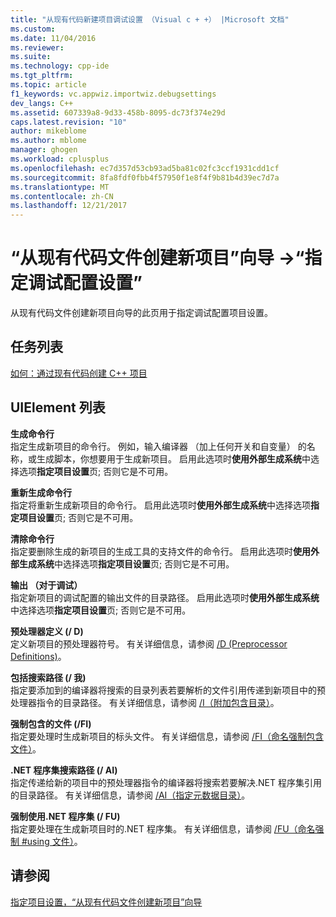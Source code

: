 ```yaml
---
title: "从现有代码新建项目调试设置 （Visual c + +） |Microsoft 文档"
ms.custom: 
ms.date: 11/04/2016
ms.reviewer: 
ms.suite: 
ms.technology: cpp-ide
ms.tgt_pltfrm: 
ms.topic: article
f1_keywords: vc.appwiz.importwiz.debugsettings
dev_langs: C++
ms.assetid: 607339a8-9d33-458b-8095-dc73f374e29d
caps.latest.revision: "10"
author: mikeblome
ms.author: mblome
manager: ghogen
ms.workload: cplusplus
ms.openlocfilehash: ec7d357d53cb93ad5ba81c02fc3ccf1931cdd1cf
ms.sourcegitcommit: 8fa8fdf0fbb4f57950f1e8f4f9b81b4d39ec7d7a
ms.translationtype: MT
ms.contentlocale: zh-CN
ms.lasthandoff: 12/21/2017
---
```

# <a name="specify-debug-configuration-settings-create-new-project-from-existing-code-files-wizard"></a>“从现有代码文件创建新项目”向导 ->“指定调试配置设置”
从现有代码文件创建新项目向导的此页用于指定调试配置项目设置。  
  
## <a name="task-list"></a>任务列表  
 [如何：通过现有代码创建 C++ 项目](../ide/how-to-create-a-cpp-project-from-existing-code.md)  
  
## <a name="uielement-list"></a>UIElement 列表  
 **生成命令行**  
 指定生成新项目的命令行。 例如，输入编译器 （加上任何开关和自变量） 的名称，或生成脚本，你想要用于生成新项目。 启用此选项时**使用外部生成系统**中选择选项**指定项目设置**页; 否则它是不可用。  
  
 **重新生成命令行**  
 指定将重新生成新项目的命令行。 启用此选项时**使用外部生成系统**中选择选项**指定项目设置**页; 否则它是不可用。  
  
 **清除命令行**  
 指定要删除生成的新项目的生成工具的支持文件的命令行。 启用此选项时**使用外部生成系统**中选择选项**指定项目设置**页; 否则它是不可用。  
  
 **输出 （对于调试）**  
 指定新项目的调试配置的输出文件的目录路径。 启用此选项时**使用外部生成系统**中选择选项**指定项目设置**页; 否则它是不可用。  
  
 **预处理器定义 (/ D)**  
 定义新项目的预处理器符号。 有关详细信息，请参阅 [/D (Preprocessor Definitions)](../build/reference/d-preprocessor-definitions.md)。  
  
 **包括搜索路径 (/ 我)**  
 指定要添加到的编译器将搜索的目录列表若要解析的文件引用传递到新项目中的预处理器指令的目录路径。 有关详细信息，请参阅 [/I（附加包含目录）](../build/reference/i-additional-include-directories.md)。  
  
 **强制包含的文件 (/FI)**  
 指定要处理时生成新项目的标头文件。 有关详细信息，请参阅 [/FI（命名强制包含文件）](../build/reference/fi-name-forced-include-file.md)。  
  
 **.NET 程序集搜索路径 (/ AI)**  
 指定传递给新的项目中的预处理器指令的编译器将搜索若要解决.NET 程序集引用的目录路径。 有关详细信息，请参阅 [/AI（指定元数据目录）](../build/reference/ai-specify-metadata-directories.md)。  
  
 **强制使用.NET 程序集 (/ FU)**  
 指定要处理在生成新项目时的.NET 程序集。 有关详细信息，请参阅 [/FU（命名强制 #using 文件）](../build/reference/fu-name-forced-hash-using-file.md)。  
  
## <a name="see-also"></a>请参阅  
 [指定项目设置，“从现有代码文件创建新项目”向导](../ide/specify-project-settings-create-new-project-from-existing-code-files-wizard.md)

